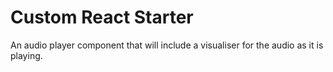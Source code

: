 # Custom React Starter

An audio player component that will include a visualiser for the audio as it is playing.

